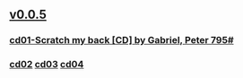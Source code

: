 
## [v0.0.5](https://github.com/shanuan/blcd1/edit/master/README.md)
### [cd01-Scratch my back [CD] by Gabriel, Peter 795#](cd01) 
### [cd02](cd02) [cd03](cd03) [cd04](cd04)
